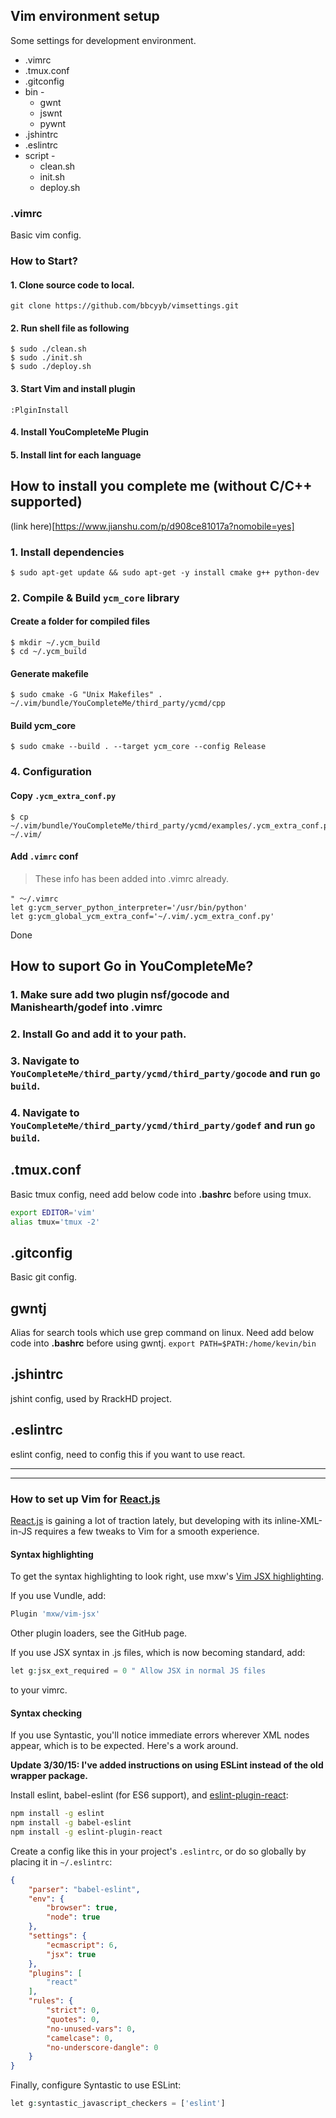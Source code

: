 ## Vim environment setup
Some settings for development environment.
* .vimrc
* .tmux.conf
* .gitconfig
* bin -
  * gwnt
  * jswnt
  * pywnt
* .jshintrc
* .eslintrc
* script -
  * clean.sh
  * init.sh
  * deploy.sh

### .vimrc
Basic vim config.

### How to Start?

#### 1. Clone source code to local.

```shell
git clone https://github.com/bbcyyb/vimsettings.git
```

#### 2. Run shell file as following

```shell
$ sudo ./clean.sh
$ sudo ./init.sh
$ sudo ./deploy.sh
```

#### 3. Start Vim and install plugin

```vim
:PlginInstall
```

#### 4. Install YouCompleteMe Plugin

#### 5. Install lint for each language

## How to install you complete me (without C/C++ supported)
(link here)[https://www.jianshu.com/p/d908ce81017a?nomobile=yes]

### 1. Install dependencies

```shell
$ sudo apt-get update && sudo apt-get -y install cmake g++ python-dev
```

### 2. Compile & Build `ycm_core` library

#### Create a folder for compiled files

```shell
$ mkdir ~/.ycm_build
$ cd ~/.ycm_build
```

#### Generate makefile

```shell
$ sudo cmake -G "Unix Makefiles" . ~/.vim/bundle/YouCompleteMe/third_party/ycmd/cpp
```

#### Build ycm_core

```shell
$ sudo cmake --build . --target ycm_core --config Release
```

### 4. Configuration

#### Copy `.ycm_extra_conf.py`

```shell
$ cp ~/.vim/bundle/YouCompleteMe/third_party/ycmd/examples/.ycm_extra_conf.py ~/.vim/
```

#### Add `.vimrc` conf

> These info has been added into .vimrc already.

```shell
" ～/.vimrc
let g:ycm_server_python_interpreter='/usr/bin/python'
let g:ycm_global_ycm_extra_conf='~/.vim/.ycm_extra_conf.py'
```

Done

## How to suport Go in YouCompleteMe?

### 1. Make sure add two plugin nsf/gocode and Manishearth/godef into .vimrc

### 2. Install Go and add it to your path.

### 3. Navigate to `YouCompleteMe/third_party/ycmd/third_party/gocode` and run `go build`.

### 4. Navigate to `YouCompleteMe/third_party/ycmd/third_party/godef` and run `go build`.

## .tmux.conf
Basic tmux config, need add below code into **.bashrc** before using tmux.
```sh 
export EDITOR='vim' 
alias tmux='tmux -2'
```

## .gitconfig
Basic git config.

## gwntj
Alias for search tools which use grep command on linux. Need add below code into **.bashrc** before using gwntj.
`
export PATH=$PATH:/home/kevin/bin
`

## .jshintrc
jshint config, used by RrackHD project.

## .eslintrc
eslint config, need to config this if you want to use react.

---
---

### How to set up Vim for [React.js](https://reactjs.org)

[React.js](https://reactjs.org) is gaining a lot of traction lately, but developing with its inline-XML-in-JS requires a few tweaks to Vim for a smooth experience.

#### Syntax highlighting
To get the syntax highlighting to look right, use mxw's [Vim JSX highlighting](https://github.com/mxw/vim-jsx).

If you use Vundle, add:
```php
Plugin 'mxw/vim-jsx'
```
Other plugin loaders, see the GitHub page.

If you use JSX syntax in .js files, which is now becoming standard, add:
```php
let g:jsx_ext_required = 0 " Allow JSX in normal JS files
```
to your vimrc.
#### Syntax checking
If you use Syntastic, you'll notice immediate errors wherever XML nodes appear, which is to be expected. Here's a work around.

**Update 3/30/15: I've added instructions on using ESLint instead of the old wrapper package.**

Install eslint, babel-eslint (for ES6 support), and [eslint-plugin-react](https://github.com/yannickcr/eslint-plugin-react):
```sh
npm install -g eslint
npm install -g babel-eslint
npm install -g eslint-plugin-react
```
Create a config like this in your project's `.eslintrc`, or do so globally by placing it in `~/.eslintrc`:
```json
{
    "parser": "babel-eslint",
    "env": {
        "browser": true,
        "node": true
    },
    "settings": {
        "ecmascript": 6,
        "jsx": true
    },
    "plugins": [
        "react"
    ],
    "rules": {
        "strict": 0,
        "quotes": 0,
        "no-unused-vars": 0,
        "camelcase": 0,
        "no-underscore-dangle": 0
    }
}
```
Finally, configure Syntastic to use ESLint:
```php
let g:syntastic_javascript_checkers = ['eslint']
```
